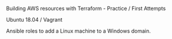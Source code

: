 Building AWS resources with Terraform - Practice / First Attempts

Ubuntu 18.04 / Vagrant 

Ansible roles to add a Linux machine to a Windows domain.
